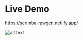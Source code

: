 # Live Demo
https://scrimba-rpwgen.netlify.app/

![alt text](https://github.com/emmanesgana/scrimba-random-password-generator/blob/main/preview/preview.png)


